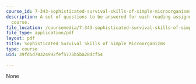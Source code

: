 ```yaml
---
course_id: 7-343-sophisticated-survival-skills-of-simple-microorganisms-spring-2008
description: A set of questions to be answered for each reading assignment of the
  course.
file_location: /coursemedia/7-343-sophisticated-survival-skills-of-simple-microorganisms-spring-2008/39fd5d70324992fef5775b5ba28dcf54_7_343_lecqs.pdf
file_type: application/pdf
layout: pdf
title: Sophisticated Survival Skills of Simple Microorganizms
type: course
uid: 39fd5d70324992fef5775b5ba28dcf54

---
```

None